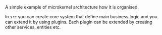 A simple example of microkernel architecture how it is organised.

In `src` you can create core system that define main business logic and you can extend it by using plugins.
Each plugin can be extended by creating other services, entities etc. 
